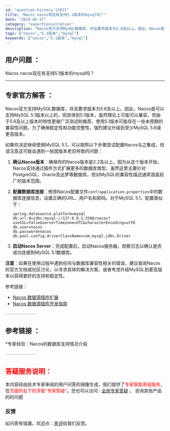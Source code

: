 ```yaml
---
id: "question-history-11021"
title: "Nacos nacos现在有支持5.1版本的mysql吗？"
date: "2024-05-17"
category: "expertConsultation"
description: "Nacos官方支持MySQL数据库，并且要求版本为5.6及以上。因此，Nacos是可以支持MySQL 5.1版本以上的，但具体到5.1版本，虽然理论上可能可以兼容，但由于5.6及以上版本的特性更被广泛测试和推荐，使用5.1版本可能存在一些未预期的兼容性问题。为了确保稳定性和功能完整性，强烈建议升级到"
tags: ["nacos","5.1版本","mysql"]
keywords: ["nacos","5.1版本","mysql"]
---
```


## 用户问题 ： 
 Nacos nacos现在有支持5.1版本的mysql吗？  

---------------
## 专家官方解答 ：

Nacos官方支持MySQL数据库，并且要求版本为5.6及以上。因此，Nacos是可以支持MySQL 5.1版本以上的，但具体到5.1版本，虽然理论上可能可以兼容，但由于5.6及以上版本的特性更被广泛测试和推荐，使用5.1版本可能存在一些未预期的兼容性问题。为了确保稳定性和功能完整性，强烈建议升级到至少MySQL 5.6或更高版本。

如果你决定继续使用MySQL 5.1，可以按照以下步骤尝试配置Nacos与之集成，但请注意这可能会遇到一些因版本老旧导致的问题：

1. **确认Nacos版本**：确保你的Nacos版本是2.2及以上，因为从这个版本开始，Nacos支持通过插件方式扩展更多的数据库类型，虽然这里主要针对PostgreSQL、Oracle及达梦等数据库，但对MySQL的兼容性描述通常涵盖较广的版本范围。

2. **配置数据库连接**：修改Nacos配置文件`conf/application.properties`中的数据库连接信息，设置正确的URL、用户名和密码。对于MySQL 5.1，配置类似于：
    ```
    spring.datasource.platform=mysql
    db.url.0=jdbc:mysql://127.0.0.1:3306/nacos?useSSL=false&serverTimezone=UTC&characterEncoding=utf8
    db.user=nacos
    db.password=nacos
    db.pool.config.driverClassName=com.mysql.jdbc.Driver
    ```

3. **启动Nacos Server**：完成配置后，启动Nacos服务器，观察日志以确认是否成功连接到MySQL 5.1数据库。

**注意**：如果在使用过程中遇到任何与数据库兼容性相关的错误，建议查阅Nacos的官方文档或社区讨论，以寻求具体的解决方案，或者考虑升级MySQL到更高版本以获得更好的支持和稳定性。

参考链接：
- [Nacos 数据源插件扩展](https://github.com/nacos-group/nacos-plugin/tree/develop/nacos-datasource-plugin-ext)
- [Nacos 数据源插件开发指南](https://nacos.io/docs/latest/plugin/datasource-plugin/)


<font color="#949494">---------------</font> 


## 参考链接 ：

*专家经验：Nacos的数据库支持情况介绍 


 <font color="#949494">---------------</font> 
 


## <font color="#FF0000">答疑服务说明：</font> 

本内容经由技术专家审阅的用户问答的镜像生成，我们提供了<font color="#FF0000">专家智能答疑服务</font>，在<font color="#FF0000">页面的右下的浮窗”专家答疑“</font>。您也可以访问 : [全局专家答疑](https://answer.opensource.alibaba.com/docs/intro) 。 咨询其他产品的的问题

### 反馈
如问答有错漏，欢迎点：[差评](https://ai.nacos.io/user/feedbackByEnhancerGradePOJOID?enhancerGradePOJOId=13710)给我们反馈。
